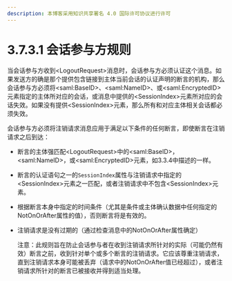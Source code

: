 ```yaml
---
description: 本博客采用知识共享署名 4.0 国际许可协议进行许可
---
```


# 3.7.3.1 会话参与方规则

当会话参与方收到\<LogoutRequest\>消息时，会话参与方必须认证这个消息。如果发送方的确是那个提供包含链接到主体当前会话的认证声明的断言的机构，那么会话参与方必须将\<saml:BaseID\>、\<saml:NameID\>、或\<saml:EncryptedID\>元素指定的主体所对应的会话，或消息中提供的\<SessionIndex\>元素所对应的会话失效。如果没有提供\<SessionIndex\>元素，那么所有和对应主体相关会话都必须失效。

会话参与方必须将注销请求消息应用于满足以下条件的任何断言，即使断言在注销请求之后到达：

+ 断言的主体强匹配\<LogoutRequest\>中的\<saml:BaseID\>，\<saml:NameID\>，或\<saml:EncryptedID\>元素，如3.3.4中描述的一样。

+  断言的认证语句之一的```SessionIndex```属性与注销请求中指定的\<SessionIndex\>元素之一匹配，或者注销请求中不包含\<SessionIndex\>元素。

+ 根据断言本身中指定的时间条件（尤其是条件或主体确认数据中任何指定的NotOnOrAfter属性的值），否则断言将是有效的。

+ 注销请求是没有过期的（通过检查消息中的NotOnOrAfter属性确定）
  
  注意：此规则旨在防止会话参与者在收到注销请求所针对的实际（可能仍然有效）断言之前，收到针对单个或多个断言的注销请求。它应该尊重注销请求，直到注销请求本身可能被丢弃（请求中的NotOnOrAfter值已经超过），或者注销请求所针对的断言已被接收并得到适当处理。

